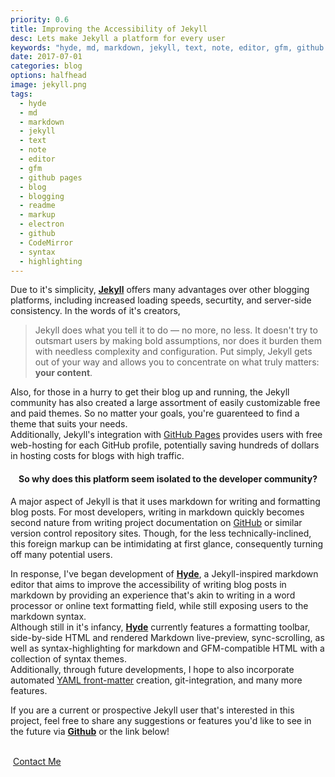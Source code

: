 ```yaml
---
priority: 0.6  
title: Improving the Accessibility of Jekyll  
desc: Lets make Jekyll a platform for every user  
keywords: "hyde, md, markdown, jekyll, text, note, editor, gfm, github pages, blog, blogging, readme, markup, github, CodeMirror, syntax, highlighting"   
date: 2017-07-01  
categories: blog  
options: halfhead  
image: jekyll.png  
tags:
  - hyde
  - md
  - markdown
  - jekyll
  - text
  - note
  - editor
  - gfm
  - github pages
  - blog
  - blogging
  - readme
  - markup
  - electron
  - github
  - CodeMirror
  - syntax
  - highlighting
---
```


  Due to it's simplicity, [**Jekyll**](https://jekyllrb.com) offers many advantages over other blogging platforms, including increased loading speeds, securtity, and server-side consistency. In the words of it's creators, 
  > Jekyll does what you tell it to do — no more, no less. It doesn't try to outsmart users by making bold assumptions, nor does it burden them with needless complexity and configuration. Put simply, Jekyll gets out of your way and allows you to concentrate on what truly matters: **your content**.  

  Also, for those in a hurry to get their blog up and running, the Jekyll community has also created a large assortment of easily customizable free and paid themes. So no matter your goals, you're guarenteed to find a theme that suits your needs.     
  Additionally, Jekyll's integration with [GitHub Pages](https://pages.github.com) provides users with free web-hosting for each GitHub profile, potentially saving hundreds of dollars in hosting costs for blogs with high traffic.  
    
  <h4 align="center">So why does this platform seem isolated to the developer community?</h4>  
  
  A major aspect of Jekyll is that it uses markdown for writing and formatting blog posts. For most developers, writing in markdown quickly becomes second nature from writing project documentation on [GitHub](https://github.com) or similar version control repository sites. Though, for the less technically-inclined, this foreign markup can be intimidating at first glance, consequently turning off many potential users.    
  
  In response, I've began development of [**Hyde**](https://github.com/JonSn0w/Hyde-MD), a Jekyll-inspired markdown editor that aims to improve the accessibility of writing blog posts in markdown by providing an experience that's akin to writing in a word processor or online text formatting field, while still exposing users to the markdown syntax.  
  Although still in it's infancy, [**Hyde**](https://github.com/JonSn0w/Hyde-MD) currently features a formatting toolbar, side-by-side HTML and rendered Markdown live-preview, sync-scrolling, as well as syntax-highlighting for markdown and GFM-compatible HTML with a collection of syntax themes.  
  Additionally, through future developments, I hope to also incorporate automated [YAML front-matter](https://jekyllrb.com/docs/frontmatter/) creation, git-integration, and many more features.  
    
  If you are a current or prospective Jekyll user that's interested in this project, feel free to share any suggestions or features you'd like to see in the future via [**Github**](https://github.com/Hyde-MD/) or the link below!  
  
  <br>
  
  <div class="button bottom">
    <a class="icon fa-envelope-o" style="padding-left: 4px;" href="{{ site.baseurl }}/contact.html">Contact Me</a>
  </div>
